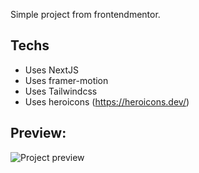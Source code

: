 Simple project from frontendmentor.

## Techs

- Uses NextJS
- Uses framer-motion
- Uses Tailwindcss
- Uses heroicons (https://heroicons.dev/)

## Preview:

![Project preview](https://i.imgur.com/DAdpB8u.png)
